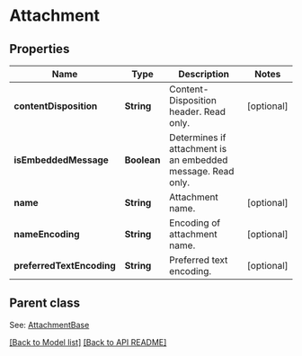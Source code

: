 
# Attachment
## Properties
Name | Type | Description | Notes
------------ | ------------- | ------------- | -------------
**contentDisposition** | **String** | Content-Disposition header. Read only.              |  [optional]
**isEmbeddedMessage** | **Boolean** | Determines if attachment is an embedded message. Read only.              | 
**name** | **String** | Attachment name.              |  [optional]
**nameEncoding** | **String** | Encoding of attachment name.              |  [optional]
**preferredTextEncoding** | **String** | Preferred text encoding.              |  [optional]


## Parent class

See: [AttachmentBase](AttachmentBase.md)

[[Back to Model list]](Models.md) [[Back to API README]](README.md)

